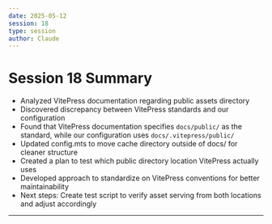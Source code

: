 ```yaml
---
date: 2025-05-12
session: 18
type: session
author: Claude
---
```


# Session 18 Summary

- Analyzed VitePress documentation regarding public assets directory
- Discovered discrepancy between VitePress standards and our configuration
- Found that VitePress documentation specifies `docs/public/` as the standard, while our configuration uses `docs/.vitepress/public/`
- Updated config.mts to move cache directory outside of docs/ for cleaner structure
- Created a plan to test which public directory location VitePress actually uses
- Developed approach to standardize on VitePress conventions for better maintainability
- Next steps: Create test script to verify asset serving from both locations and adjust accordingly

---